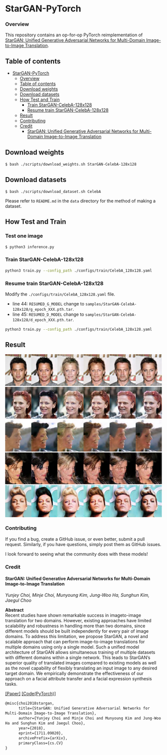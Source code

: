 # StarGAN-PyTorch

### Overview

This repository contains an op-for-op PyTorch reimplementation of [StarGAN: Unified Generative Adversarial Networks for Multi-Domain Image-to-Image Translation](https://arxiv.org/abs/1711.09020v3).

## Table of contents

- [StarGAN-PyTorch](#stargan-pytorch)
    - [Overview](#overview)
    - [Table of contents](#table-of-contents)
    - [Download weights](#download-weights)
    - [Download datasets](#download-datasets)
    - [How Test and Train](#how-test-and-train)
      - [Train StarGAN-CelebA-128x128](#train-stargan-celeba-128x128)
      - [Resume train StarGAN-CelebA-128x128](#resume-train-stargan-celeba-128x128)
    - [Result](#result)
    - [Contributing](#contributing)
    - [Credit](#credit)
        - [StarGAN: Unified Generative Adversarial Networks for Multi-Domain Image-to-Image Translation](#stargan-unified-generative-adversarial-networks-for-multi-domain-image-to-image-translation)

## Download weights

```shell
$ bash ./scripts/download_weights.sh StarGAN-CelebA-128x128
```

## Download datasets

```shell
$ bash ./scripts/download_dataset.sh CelebA
```

Please refer to `README.md` in the `data` directory for the method of making a dataset.

## How Test and Train

### Test one image

```bash
$ python3 inference.py
```

### Train StarGAN-CelebA-128x128

```bash
python3 train.py --config_path ./configs/train/CelebA_128x128.yaml
```

### Resume train StarGAN-CelebA-128x128

Modify the `./configs/train/CelebA_128x128.yaml` file.

- line 44: `RESUMED_G_MODEL` change to `samples/StarGAN-CelebA-128x128/g_epoch_XXX.pth.tar`.
- line 45: `RESUMED_D_MODEL` change to `samples/StarGAN-CelebA-128x128/d_epoch_XXX.pth.tar`.

```bash
python3 train.py --config_path ./configs/train/CelebA_128x128.yaml
```

## Result

<img src="figure/results_celeba_example1.jpg"/>
<img src="figure/results_celeba_example2.jpg"/>
<img src="figure/results_celeba_example3.jpg"/>
<img src="figure/results_celeba_example4.jpg"/>
<img src="figure/results_celeba_example5.jpg"/>

### Contributing

If you find a bug, create a GitHub issue, or even better, submit a pull request. Similarly, if you have questions, simply post them as GitHub issues.

I look forward to seeing what the community does with these models!

### Credit

#### StarGAN: Unified Generative Adversarial Networks for Multi-Domain Image-to-Image Translation

_Yunjey Choi, Minje Choi, Munyoung Kim, Jung-Woo Ha, Sunghun Kim, Jaegul Choo_ <br>

**Abstract** <br>
Recent studies have shown remarkable success in imageto-image translation for two domains. However, existing
approaches have limited scalability and robustness in handling more than two domains, since different models should
be built independently for every pair of image domains. To address this limitation, we propose StarGAN, a novel and
scalable approach that can perform image-to-image translations for multiple domains using only a single model.
Such a unified model architecture of StarGAN allows simultaneous training of multiple datasets with different domains
within a single network. This leads to StarGAN’s superior quality of translated images compared to existing models as
well as the novel capability of flexibly translating an input image to any desired target domain. We empirically demonstrate the effectiveness of our
approach on a facial attribute transfer and a facial expression synthesis tasks.

[[Paper]](https://arxiv.org/pdf/1711.09020v3) [[Code(PyTorch)]](https://github.com/yunjey/stargan)

```
@misc{choi2018stargan,
      title={StarGAN: Unified Generative Adversarial Networks for Multi-Domain Image-to-Image Translation}, 
      author={Yunjey Choi and Minje Choi and Munyoung Kim and Jung-Woo Ha and Sunghun Kim and Jaegul Choo},
      year={2018},
      eprint={1711.09020},
      archivePrefix={arXiv},
      primaryClass={cs.CV}
}
```